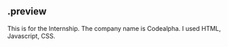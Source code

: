 ## .preview
This is for the Internship.
The company name is Codealpha.
I used HTML, Javascript, CSS.